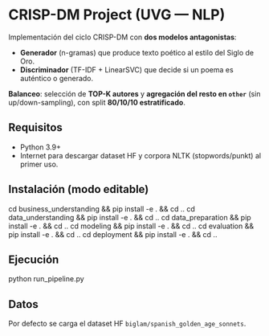 # CRISP-DM Project (UVG — NLP)
Implementación del ciclo CRISP-DM con **dos modelos antagonistas**:
- **Generador** (n-gramas) que produce texto poético al estilo del Siglo de Oro.
- **Discriminador** (TF-IDF + LinearSVC) que decide si un poema es auténtico o generado.

**Balanceo**: selección de **TOP-K autores** y **agregación del resto en `other`** (sin up/down-sampling), con split **80/10/10 estratificado**.

## Requisitos
- Python 3.9+
- Internet para descargar dataset HF y corpora NLTK (stopwords/punkt) al primer uso.

## Instalación (modo editable)
cd business_understanding && pip install -e . && cd ..
cd data_understanding   && pip install -e . && cd ..
cd data_preparation     && pip install -e . && cd ..
cd modeling             && pip install -e . && cd ..
cd evaluation           && pip install -e . && cd ..
cd deployment           && pip install -e . && cd ..

## Ejecución
python run_pipeline.py

## Datos
Por defecto se carga el dataset HF `biglam/spanish_golden_age_sonnets`.
